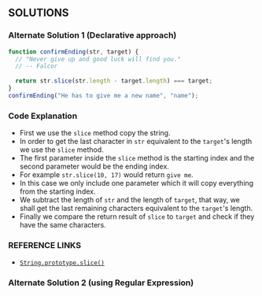 ## SOLUTIONS

### Alternate Solution 1 (Declarative approach)
```js
function confirmEnding(str, target) {
  // "Never give up and good luck will find you."
  // -- Falcor
  
  return str.slice(str.length - target.length) === target;
}
confirmEnding("He has to give me a new name", "name");
```
### Code Explanation
- First we use the `slice` method copy the string.
- In order to get the last character in `str` equivalent to the `target`'s length we use the `slice` method.
- The first parameter inside the `slice` method is the starting index and the second parameter would be the ending index.
- For example `str.slice(10, 17)` would return `give me`.
- In this case we only include one parameter which it will copy everything from the starting index.
- We subtract the length of `str` and the length of `target`, that way, we shall get the last remaining characters equivalent to the `target`'s length.
- Finally we compare the return result of `slice` to `target` and check if they have the same characters.

### REFERENCE LINKS
- [`String.prototype.slice()`](https://developer.mozilla.org/en-US/docs/Web/JavaScript/Reference/Global_Objects/String/slice)


### Alternate Solution 2 (using Regular Expression)
